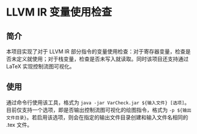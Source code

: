 # LLVM IR 变量使用检查

## 简介

本项目实现了对于 LLVM IR 部分指令的变量使用检查：对于寄存器变量，检查是否未定义就使用；对于栈变量，检查是否未写入就读取。同时该项目还支持通过 LaTeX 实现控制流图可视化。

## 使用

通过命令行使用该工具，格式为 `java -jar VarCheck.jar ${输入文件} [选项]`。目前仅支持一个选项，即是否输出控制流图可视化的绘图指令，格式为 `-p ${输出文件目录}`。若启用该选项，则会在指定的输出文件目录创建和输入文件名相同的 .tex 文件。
